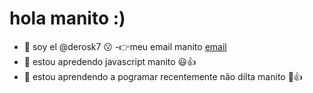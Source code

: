 # hola manito :)


- 👋 soy el  @derosk7 😗
-👉meu email manito [email](vinicius.almeida.carvalho@escola.pr.gov)
- 👀 estou apredendo  javascript manito 😃👍
- 🌱 estou aprendendo a pogramar recentemente não dilta manito 🤨👍


<!---
derosk7/derosk7 is a ✨ special ✨ repository because its `README.md` (this file) appears on your GitHub profile.
You can click the Preview link to take a look at your changes.
--->
